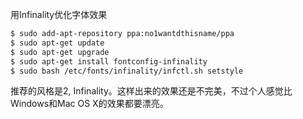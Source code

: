 用Infinality优化字体效果
```sh
$ sudo add-apt-repository ppa:no1wantdthisname/ppa
$ sudo apt-get update
$ sudo apt-get upgrade
$ sudo apt-get install fontconfig-infinality
$ sudo bash /etc/fonts/infinality/infctl.sh setstyle
```
推荐的风格是2, Infinality。这样出来的效果还是不完美，不过个人感觉比Windows和Mac OS X的效果都要漂亮。

